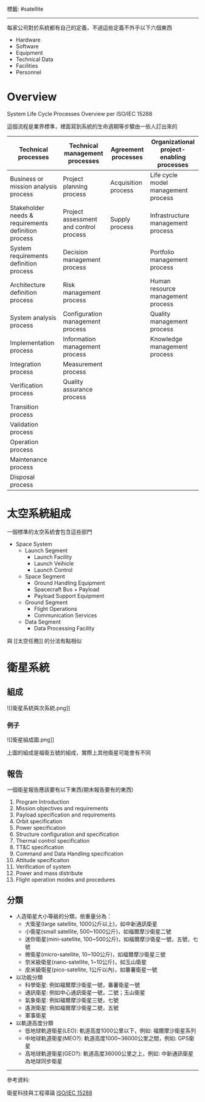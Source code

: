 標籤: #satellite 

---

每家公司對於系統都有自己的定義，不過這些定義不外乎以下六個東西

- Hardware
- Software
- Equipment
- Technical Data
- Facilities
- Personnel

# Overview

System Life Cycle Processes Overview per ISO/IEC 15288

這個流程是業界標準，裡面寫到系統的生命週期等步驟由一些人訂出來的

| Technical processes                                 | Technical management processes         | Agreement processes | Organizational project-enabling processes |
| --------------------------------------------------- | -------------------------------------- | ------------------- | ----------------------------------------- |
| Business or mission analysis process                | Project planning process               | Acquisition process | Life cycle model management process       |
| Stakeholder needs & requirements definition process | Project assessment and control process | Supply process      | Infrastructure management process         |
| System requirements definition process              | Decision management process            |                     | Portfolio management process              |
| Architecture definition process                     | Risk management process                |                     | Human resource management process         |
| System analysis process                             | Configuration management process       |                     | Quality management process                |
| Implementation process                              | Information management process         |                     | Knowledge management process              | 
| Integration process                                 | Measurement process                    |                     |                                           |
| Verification process                                | Quality assurance process              |                     |                                           |
| Transition process                                  |                                        |                     |                                           |
| Validation process                                  |                                        |                     |                                           |
| Operation process                                   |                                        |                     |                                           |
| Maintenance process                                 |                                        |                     |                                           |
| Disposal process                                    |                                        |                     |                                           |


# 太空系統組成

一個標準的太空系統會包含這些部門

- Space System
	- Launch Segment
		- Launch Facility
		- Launch Veihicle
		- Launch Control
	- Space Segment
		- Ground Handling Equipment
		- Spacecraft Bus + Payload
		- Payload Support Equipment
	- Ground Segment
		- Flight Operations
		- Communication Services
	- Data Segment
		- Data Processing Facility

與 [[太空任務]] 的分法有點相似

# 衛星系統

## 組成

![[衛星系統與次系統.png]]

### 例子

![[衛星組成圖.png]]

上圖的組成是福衛五號的組成，實際上其他衛星可能會有不同

## 報告

一個衛星報告應該要有以下東西(期末報告要有的東西)

1. Program Introduction
2. Mission objectives and requirements
3. Payload specification and requirements
4. Orbit specification
5. Power specification
6. Structure configuration and specification
7. Thermal control specification
8. TT&C specification
9. Command and Data Handling specification
10. Attitude specificaiton
11. Verification of system
12. Power and mass distribute
13. Flight operation modes and procedures

## 分類

- 人造衛星大小等級的分類，依重量分為：
	- 大衛星(large satellite, 1000公斤以上)，如中新通訊衛星
	- 小衛星(small satellite, 500~1000公斤)，如福爾摩沙衛星二號
	- 迷你衛星(mini-satellite, 100~500公斤)，如福爾摩沙衛星一號，五號，七號
	- 微衛星(micro-satellite, 10~100公斤)，如福爾摩沙衛星三號
	- 奈米級衛星(nano-satellite, 1~10公斤)，如玉山衛星
	- 皮米級衛星(pico-satellite, 1公斤以內)，如番薯衛星一號
- 以功能分類
	- 科學衛星: 例如福爾摩沙衛星一號，番薯衛星一號
	- 通訊衛星: 例如中心通訊衛星一號，二號；玉山衛星
	- 氣象衛星: 例如福爾摩沙衛星三號，七號
	- 遙測衛星: 例如福爾摩沙衛星二號，五號
	- 軍事衛星
- 以軌道高度分類
	- 低地球軌道衛星(LEO): 軌道高度1000公里以下，例如: 福爾摩沙衛星系列
	- 中地球軌道衛星(MEO?): 軌道高度1000~36000公里之間，例如: GPS衛星
	- 高地球軌道衛星(GEO?): 軌道高度36000公里之上，例如: 中新通訊衛星為地球同步衛星

---

參考資料:

衛星科技與工程導論
[ISO/IEC 15288](https://en.wikipedia.org/wiki/ISO/IEC_15288)
